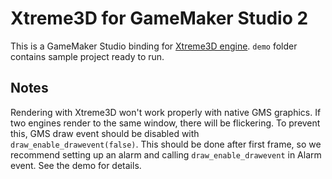 Xtreme3D for GameMaker Studio 2
===============================
This is a GameMaker Studio binding for [Xtreme3D engine](https://github.com/xtreme3d/xtreme3d). `demo` folder contains sample project ready to run.

Notes
-----
Rendering with Xtreme3D won't work properly with native GMS graphics. If two engines render to the same window, there will be flickering. To prevent this, GMS draw event should be disabled with `draw_enable_drawevent(false)`. This should be done after first frame, so we recommend setting up an alarm and calling `draw_enable_drawevent` in Alarm event. See the demo for details.
